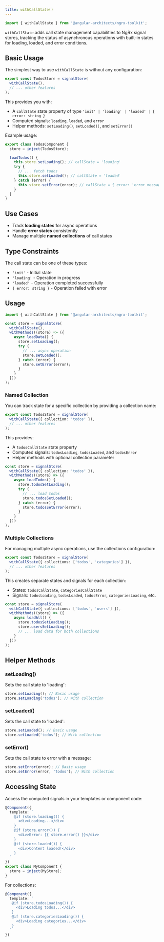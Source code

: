 ```yaml
---
title: withCallState()
---
```


```typescript
import { withCallState } from '@angular-architects/ngrx-toolkit';
```

`withCallState` adds call state management capabilities to NgRx signal stores, tracking the status of asynchronous operations with built-in states for loading, loaded, and error conditions.

## Basic Usage

The simplest way to use `withCallState` is without any configuration:

```typescript
export const TodosStore = signalStore(
  withCallState(),
  // ... other features
);
```

This provides you with:
- A `callState` state property of type `'init' | 'loading' | 'loaded' | { error: string }`
- Computed signals: `loading`, `loaded`, and `error`
- Helper methods: `setLoading()`, `setLoaded()`, and `setError()`

Example usage:

```typescript
export class TodosComponent {
  store = inject(TodosStore);

  loadTodos() {
    this.store.setLoading(); // callState = 'loading'
    try {
      // ... fetch todos
      this.store.setLoaded(); // callState = 'loaded'
    } catch (error) {
      this.store.setError(error); // callState = { error: 'error message' }
    }
  }
}
```

## Use Cases

- Track **loading states** for async operations
- Handle **error states** consistently
- Manage multiple **named collections** of call states

## Type Constraints

The call state can be one of these types:
- `'init'` - Initial state
- `'loading'` - Operation in progress
- `'loaded'` - Operation completed successfully
- `{ error: string }` - Operation failed with error

## Usage

```typescript
import { withCallState } from '@angular-architects/ngrx-toolkit';

const store = signalStore(
  withCallState(),
  withMethods((store) => ({
    async loadData() {
      store.setLoading();
      try {
        // ... async operation
        store.setLoaded();
      } catch (error) {
        store.setError(error);
      }
    }
  }))
);
```

### Named Collection

You can track state for a specific collection by providing a collection name:

```typescript
export const TodosStore = signalStore(
  withCallState({ collection: 'todos' }),
  // ... other features
);
```

This provides:
- A `todosCallState` state property
- Computed signals: `todosLoading`, `todosLoaded`, and `todosError`
- Helper methods with optional collection parameter

```typescript
const store = signalStore(
  withCallState({ collection: 'todos' }),
  withMethods((store) => ({
    async loadTodos() {
      store.todosSetLoading();
      try {
        // ... load todos
        store.todosSetLoaded();
      } catch (error) {
        store.todosSetError(error);
      }
    }
  }))
);
```

### Multiple Collections

For managing multiple async operations, use the collections configuration:

```typescript
export const TodosStore = signalStore(
  withCallState({ collections: ['todos', 'categories'] }),
  // ... other features
);
```

This creates separate states and signals for each collection:
- States: `todosCallState`, `categoriesCallState`
- Signals: `todosLoading`, `todosLoaded`, `todosError`, `categoriesLoading`, etc.

```typescript
const store = signalStore(
  withCallState({ collections: ['todos', 'users'] }),
  withMethods((store) => ({
    async loadAll() {
      store.todosSetLoading();
      store.usersSetLoading();
      // ... load data for both collections
    }
  }))
);
```

## Helper Methods

### setLoading()
Sets the call state to 'loading':
```typescript
store.setLoading(); // Basic usage
store.setLoading('todos'); // With collection
```

### setLoaded()
Sets the call state to 'loaded':
```typescript
store.setLoaded(); // Basic usage
store.setLoaded('todos'); // With collection
```

### setError()
Sets the call state to error with a message:
```typescript
store.setError(error); // Basic usage
store.setError(error, 'todos'); // With collection
```

## Accessing State

Access the computed signals in your templates or component code:

```typescript
@Component({
  template: `
    @if (store.loading()) {
      <div>Loading...</div>
    }
    @if (store.error()) {
      <div>Error: {{ store.error() }}</div>
    }
    @if (store.loaded()) {
      <div>Content loaded!</div>
    }
  `
})
export class MyComponent {
  store = inject(MyStore);
}
```

For collections:
```typescript
@Component({
  template: `
   @if (store.todosLoading()) {
     <div>Loading todos...</div>
   }
   @if (store.categoriesLoading()) {
     <div>Loading categories...</div>
   }
  `
})